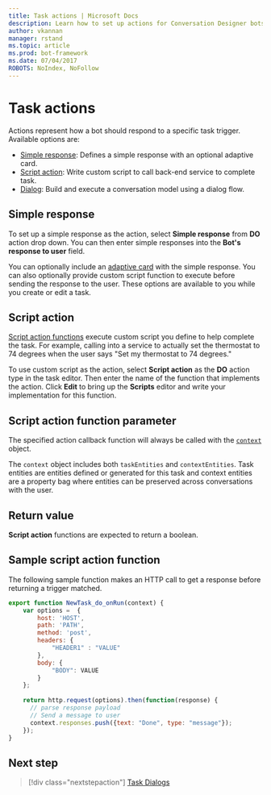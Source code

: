 ```yaml
---
title: Task actions | Microsoft Docs
description: Learn how to set up actions for Conversation Designer bots
author: vkannan
manager: rstand
ms.topic: article
ms.prod: bot-framework
ms.date: 07/04/2017
ROBOTS: NoIndex, NoFollow
---
```

# Task actions

Actions represent how a bot should respond to a specific task trigger. Available options are:

- [Simple response](#simple-response): Defines a simple response with an optional adaptive card. 
- [Script action](#script-action): Write custom script to call back-end service to complete task.
- [Dialog](conversation-designer-dialogs.md): Build and execute a conversation model using a dialog flow.

## Simple response

To set up a simple response as the action, select **Simple response** from **DO** action drop down. You can then enter simple responses into the **Bot's response to user** field.

You can optionally include an [adaptive card](conversation-designer-adaptive-cards.md) with the simple response. You can also optionally provide custom script function to execute before sending the response to the user. These options are available to you while you create or edit a task. 

## Script action

[Script action functions](conversation-designer-context-object.md#script-callback-functions) execute custom script you define to help complete the task. For example, calling into a service to actually set the thermostat to 74 degrees when the user says "Set my thermostat to 74 degrees." 

To use custom script as the action, select **Script action** as the **DO** action type in the task editor. Then enter the name of the function that implements the action. Click **Edit** to bring up the **Scripts** editor and write your implementation for this function. 

## Script action function parameter

The specified action callback function will always be called with the [`context`](conversation-designer-context-object.md) object.

The `context` object includes both `taskEntities` and `contextEntities`. Task entities are entities defined or generated for this task and context entities are a property bag where entities can be preserved across conversations with the user.
<!-- TODO: Do we really mean across all conversations (as defined by a unique activity conversation ID) with a given user for this specific bot? 
Would be good to include detail on lifetime management and how/when to clear these.-->

<!-- ## Do action function expected return values
TODO TBD -->

## Return value
**Script action** functions are expected to return a boolean.

## Sample script action function
The following sample function makes an HTTP call to get a response before returning a trigger matched.

```javascript
export function NewTask_do_onRun(context) {
    var options =  {
        host: 'HOST',
        path: 'PATH',
        method: 'post',
        headers: {
            "HEADER1" : "VALUE"
        }, 
        body: {
            "BODY": VALUE
        }
    };
    
    return http.request(options).then(function(response) {
      // parse response payload
      // Send a message to user
      context.responses.push({text: "Done", type: "message"});
    });
} 

```

## Next step
> [!div class="nextstepaction"]
> [Task Dialogs](conversation-designer-dialogs.md)
